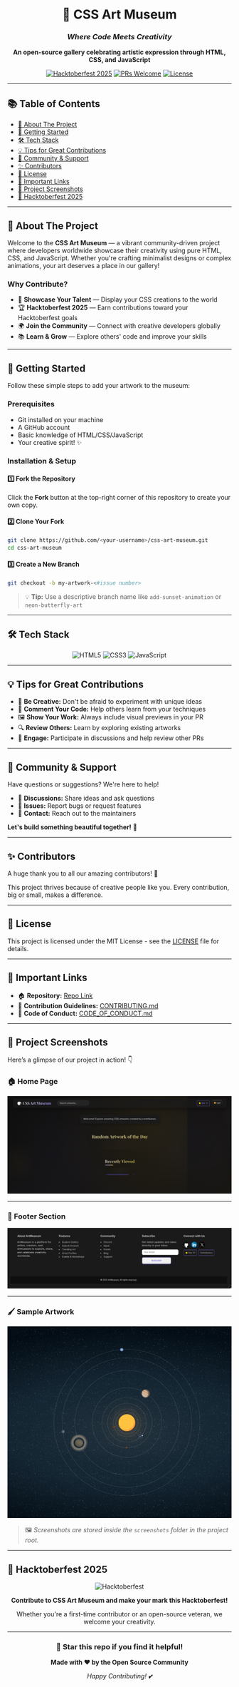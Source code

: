 <div align="center">

# 🎨 CSS Art Museum

### *Where Code Meets Creativity*

**An open-source gallery celebrating artistic expression through HTML, CSS, and JavaScript**

[![Hacktoberfest 2025](https://img.shields.io/badge/Hacktoberfest-2025-blueviolet.svg)](https://hacktoberfest.com/)
[![PRs Welcome](https://img.shields.io/badge/PRs-welcome-brightgreen.svg)](http://makeapullrequest.com)
[![License](https://img.shields.io/badge/license-MIT-blue.svg)](LICENSE)

</div>

---

## 📚 Table of Contents

- [🌟 About The Project](#-about-the-project)
- [🚀 Getting Started](#-getting-started)
- [🛠️ Tech Stack](#%EF%B8%8F-tech-stack)
- [💡 Tips for Great Contributions](#-tips-for-great-contributions)
- [🤝 Community & Support](#-community--support)
- [✨ Contributors](#-contributors)
- [📄 License](#-license)
- [🔗 Important Links](#-important-links)
- [📸 Project Screenshots](#-project-screenshots)
- [🎊 Hacktoberfest 2025](#-hacktoberfest-2025)

---

## 🌟 About The Project

Welcome to the **CSS Art Museum** — a vibrant community-driven project where developers worldwide showcase their creativity using pure HTML, CSS, and JavaScript. Whether you're crafting minimalist designs or complex animations, your art deserves a place in our gallery!

### Why Contribute?

- 🎨 **Showcase Your Talent** — Display your CSS creations to the world
- 🏆 **Hacktoberfest 2025** — Earn contributions toward your Hacktoberfest goals
- 🌍 **Join the Community** — Connect with creative developers globally
- 📚 **Learn & Grow** — Explore others' code and improve your skills

---

## 🚀 Getting Started

Follow these simple steps to add your artwork to the museum:

### Prerequisites

- Git installed on your machine
- A GitHub account
- Basic knowledge of HTML/CSS/JavaScript
- Your creative spirit! ✨

### Installation & Setup

#### 1️⃣ Fork the Repository

Click the **Fork** button at the top-right corner of this repository to create your own copy.

#### 2️⃣ Clone Your Fork
```bash
git clone https://github.com/<your-username>/css-art-museum.git
cd css-art-museum
```

#### 3️⃣ Create a New Branch
```bash
git checkout -b my-artwork-<#issue number>
```

> 💡 **Tip:** Use a descriptive branch name like `add-sunset-animation` or `neon-butterfly-art`

---


## 🛠️ Tech Stack

<div align="center">

![HTML5](https://img.shields.io/badge/HTML5-E34F26?style=for-the-badge&logo=html5&logoColor=white)
![CSS3](https://img.shields.io/badge/CSS3-1572B6?style=for-the-badge&logo=css3&logoColor=white)
![JavaScript](https://img.shields.io/badge/JavaScript-F7DF1E?style=for-the-badge&logo=javascript&logoColor=black)

</div>

---

## 💡 Tips for Great Contributions

- 🎯 **Be Creative:** Don't be afraid to experiment with unique ideas
- 📝 **Comment Your Code:** Help others learn from your techniques
- 🖼️ **Show Your Work:** Always include visual previews in your PR
- 🔍 **Review Others:** Learn by exploring existing artworks
- 🤝 **Engage:** Participate in discussions and help review other PRs

---

## 🤝 Community & Support

Have questions or suggestions? We're here to help!

- 💬 **Discussions:** Share ideas and ask questions
- 🐛 **Issues:** Report bugs or request features
- 📧 **Contact:** Reach out to the maintainers

**Let's build something beautiful together!** 🌈

---

## ✨ Contributors

A huge thank you to all our amazing contributors! 🎉

This project thrives because of creative people like you. Every contribution, big or small, makes a difference.

---

## 📄 License

This project is licensed under the MIT License - see the [LICENSE](LICENSE) file for details.

---

## 🔗 Important Links

- 🏠 **Repository:** [Repo Link](https://github.com/pixel-museum/css-art-museum.git)  
- 🤝 **Contribution Guidelines:** [CONTRIBUTING.md](./CONTRIBUTING.md)  
- 📜 **Code of Conduct:** [CODE_OF_CONDUCT.md](./CODE_OF_CONDUCT.md)

---


## 📸 Project Screenshots

Here’s a glimpse of our project in action! 👇  

### 🏠 Home Page  
![Home Screenshot](./screenshots/Home.png)  

---

### 🎨  Footer Section  
![Gallery Screenshot](./screenshots/Footer.png)  

---

### 🖌️ Sample Artwork  
![Artwork Screenshot](./screenshots/Art_Ex.png)  

> 🖼️ *Screenshots are stored inside the `screenshots` folder in the project root.*

---


## 🎊 Hacktoberfest 2025

<div align="center">

![Hacktoberfest](https://img.shields.io/badge/Hacktoberfest-2025-orange.svg?style=for-the-badge)

**Contribute to CSS Art Museum and make your mark this Hacktoberfest!**

Whether you're a first-time contributor or an open-source veteran, we welcome your creativity.

</div>

---

<div align="center">

### 🌟 Star this repo if you find it helpful!

**Made with ❤️ by the Open Source Community**

*Happy Contributing! 💕*

</div>